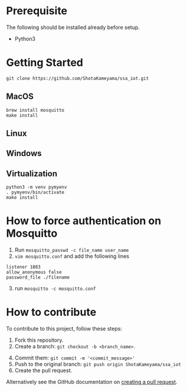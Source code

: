# Prerequisite

The following should be installed already before setup.
- Python3

# Getting Started

```
git clone https://github.com/ShotaKameyama/ssa_iot.git
```

## MacOS

```
brew install mosquitto
make install
```

## Linux


## Windows

## Virtualization

```
python3 -m venv pymyenv
. pymyenv/bin/activate
make install
```


# How to force authentication on Mosquitto

1. Run `mosquitto_passwd -c file_name user_name `
2. `vim mosquitto.conf` and add the following lines

```
listener 1883
allow_anonymous false
password_file ./filename
```

3. run `mosquitto -c mosquitto.conf`

# How to contribute

To contribute to this project, follow these steps:

1. Fork this repository.
2. Create a branch: `git checkout -b <branch_name>`.
<!-- 3. Make your changes and check with: `make check` -->
4. Commit them: `git commit -m '<commit_message>'`
5. Push to the original branch: `git push origin ShotaKameyama/ssa_iot`
6. Create the pull request.

Alternatively see the GitHub documentation on [creating a pull request](https://help.github.com/en/github/collaborating-with-issues-and-pull-requests/creating-a-pull-request).
